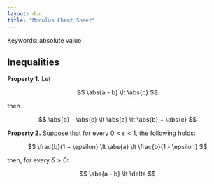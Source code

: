 ```yaml
---
layout: doc
title: "Modulus Cheat Sheet"
---
```


Keywords: absolute value

## Inequalities

**Property 1.** Let

$$
\abs{a - b} \lt \abs{c}
$$

then

$$
\abs{b} - \abs{c} \lt \abs{a} \lt \abs{b} + \abs{c}
$$

**Property 2.** Suppose that for every $0 \lt \epsilon \lt 1$, the following holds:

$$
\frac{b}{1 + \epsilon} \lt \abs{a} \lt \frac{b}{1 - \epsilon}
$$

then, for every $\delta \gt 0$:

$$
\abs{a - b} \lt \delta
$$
